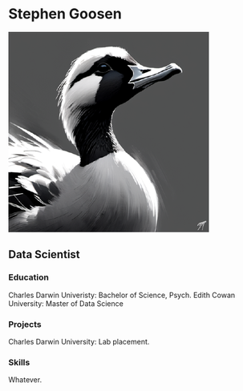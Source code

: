 # Stephen Goosen
![Book logo](/assets/img/headshot_circle.png)
## Data Scientist

### Education
Charles Darwin Univeristy: Bachelor of Science, Psych.
Edith Cowan University: Master of Data Science

### Projects
Charles Darwin University: Lab placement.

### Skills
Whatever.
